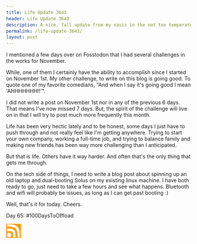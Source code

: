 ```yaml
---
title: Life Update 3643
header: Life Update 3643
description: A nice, fall update from my oasis in the not too temperate climate where I live
permalink: /life-update-3643/
layout: post
---
```


 I mentioned a few days over on Fosstodon that I had several challenges in the works for November.

 While, one of them I certainly have the ability to accomplish since I started on November 1st. My other challenge, to write on this blog is going good. To quote one of my favorite comedians, "And when I say it's going good I mean 'AHHHHHHH!!'".

 I did not write a post on November 1st nor in any of the previous 6 days. That means I've now missed 7 days. But, the spirit of the challenge will live on in that I will try to post much more frequently this month.

 Life has been very hectic lately and to be honest, some days I just have to push through and not really feel like I'm getting anywhere. Trying to start your own company, working a full-time job, and trying to balance family and making new friends has been way more challenging than I anticipated.

 But that is life. Others have it way harder. And often that's the only thing that gets me through.

 On the tech side of things, I need to write a blog post about spinning up an old laptop and dual-booting Solus on my existing linux machine. I have both ready to go, just need to take a few hours and see what happens. Bluetooth and wifi will probably be issues, as long as I can get past booting :)

 Well, that's it for today. Cheers.

Day 65: #100DaysToOffload

<a href="https://blog.mooreanalysis.com/feed.xml"><img src="/assets/images/rss_feed.jpg" style="opacity:1;" width="40"/></a>
